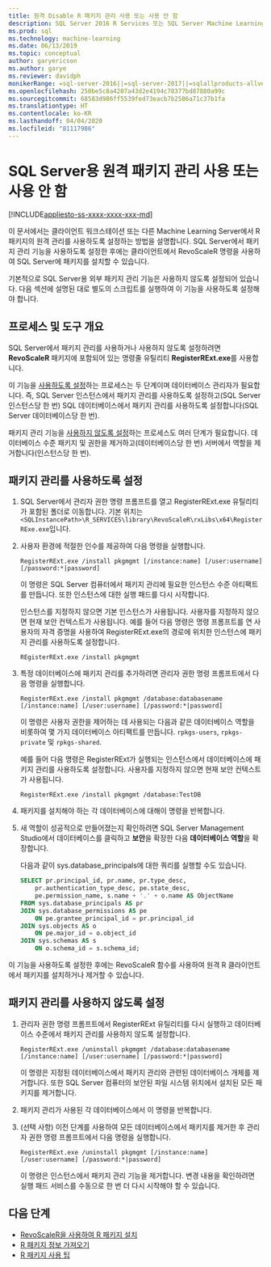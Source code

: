 ```yaml
---
title: 원격 Disable R 패키지 관리 사용 또는 사용 안 함
description: SQL Server 2016 R Services 또는 SQL Server Machine Learning Services(In-Database)에서 원격 R 패키지 관리를 사용하도록 설정
ms.prod: sql
ms.technology: machine-learning
ms.date: 06/13/2019
ms.topic: conceptual
author: garyericson
ms.author: garye
ms.reviewer: davidph
monikerRange: =sql-server-2016||=sql-server-2017||=sqlallproducts-allversions
ms.openlocfilehash: 250be5c8a4207a43d2e4194c78377bd87880a99c
ms.sourcegitcommit: 68583d986ff5539fed73eacb7b2586a71c37b1fa
ms.translationtype: HT
ms.contentlocale: ko-KR
ms.lasthandoff: 04/04/2020
ms.locfileid: "81117986"
---
```

# <a name="enable-or-disable-remote-package-management-for-sql-server"></a>SQL Server용 원격 패키지 관리 사용 또는 사용 안 함
[!INCLUDE[appliesto-ss-xxxx-xxxx-xxx-md](../../includes/appliesto-ss-xxxx-xxxx-xxx-md.md)]

이 문서에서는 클라이언트 워크스테이션 또는 다른 Machine Learning Server에서 R 패키지의 원격 관리를 사용하도록 설정하는 방법을 설명합니다. SQL Server에서 패키지 관리 기능을 사용하도록 설정한 후에는 클라이언트에서 RevoScaleR 명령을 사용하여 SQL Server에 패키지를 설치할 수 있습니다.

기본적으로 SQL Server용 외부 패키지 관리 기능은 사용하지 않도록 설정되어 있습니다. 다음 섹션에 설명된 대로 별도의 스크립트를 실행하여 이 기능을 사용하도록 설정해야 합니다.

## <a name="overview-of-process-and-tools"></a>프로세스 및 도구 개요

SQL Server에서 패키지 관리를 사용하거나 사용하지 않도록 설정하려면 **RevoScaleR** 패키지에 포함되어 있는 명령줄 유틸리티 **RegisterRExt.exe**를 사용합니다.

이 기능을 [사용하도록 설정](#bkmk_enable)하는 프로세스는 두 단계이며 데이터베이스 관리자가 필요합니다. 즉, SQL Server 인스턴스에서 패키지 관리를 사용하도록 설정하고(SQL Server 인스턴스당 한 번) SQL 데이터베이스에서 패키지 관리를 사용하도록 설정합니다(SQL Server 데이터베이스당 한 번).

패키지 관리 기능을 [사용하지 않도록 설정](#bkmk_disable)하는 프로세스도 여러 단계가 필요합니다. 데이터베이스 수준 패키지 및 권한을 제거하고(데이터베이스당 한 번) 서버에서 역할을 제거합니다(인스턴스당 한 번).

## <a name="enable-package-management"></a><a name="bkmk_enable"></a> 패키지 관리를 사용하도록 설정

1. SQL Server에서 관리자 권한 명령 프롬프트를 열고 RegisterRExt.exe 유틸리티가 포함된 폴더로 이동합니다. 기본 위치는 `<SQLInstancePath>\R_SERVICES\library\RevoScaleR\rxLibs\x64\RegisterRExe.exe`입니다.

2. 사용자 환경에 적절한 인수를 제공하여 다음 명령을 실행합니다.

    `RegisterRExt.exe /install pkgmgmt [/instance:name] [/user:username] [/password:*|password]`

    이 명령은 SQL Server 컴퓨터에서 패키지 관리에 필요한 인스턴스 수준 아티팩트를 만듭니다. 또한 인스턴스에 대한 실행 패드를 다시 시작합니다.

    인스턴스를 지정하지 않으면 기본 인스턴스가 사용됩니다. 사용자를 지정하지 않으면 현재 보안 컨텍스트가 사용됩니다. 예를 들어 다음 명령은 명령 프롬프트를 연 사용자의 자격 증명을 사용하여 RegisterRExt.exe의 경로에 위치한 인스턴스에 패키지 관리를 사용하도록 설정합니다.

    `REgisterRExt.exe /install pkgmgmt`

3. 특정 데이터베이스에 패키지 관리를 추가하려면 관리자 권한 명령 프롬프트에서 다음 명령을 실행합니다.

    `RegisterRExt.exe /install pkgmgmt /database:databasename [/instance:name] [/user:username] [/password:*|password]`
   
    이 명령은 사용자 권한을 제어하는 데 사용되는 다음과 같은 데이터베이스 역할을 비롯하여 몇 가지 데이터베이스 아티팩트를 만듭니다. `rpkgs-users`, `rpkgs-private` 및 `rpkgs-shared`.

    예를 들어 다음 명령은 RegisterRExt가 실행되는 인스턴스에서 데이터베이스에 패키지 관리를 사용하도록 설정합니다. 사용자를 지정하지 않으면 현재 보안 컨텍스트가 사용됩니다.

    `RegisterRExt.exe /install pkgmgmt /database:TestDB`

4. 패키지를 설치해야 하는 각 데이터베이스에 대해이 명령을 반복합니다.

5. 새 역할이 성공적으로 만들어졌는지 확인하려면 SQL Server Management Studio에서 데이터베이스를 클릭하고 **보안**을 확장한 다음 **데이터베이스 역할**을 확장합니다.

    다음과 같이 sys.database_principals에 대한 쿼리를 실행할 수도 있습니다.

    ```sql
    SELECT pr.principal_id, pr.name, pr.type_desc,   
        pr.authentication_type_desc, pe.state_desc,   
        pe.permission_name, s.name + '.' + o.name AS ObjectName  
    FROM sys.database_principals AS pr  
    JOIN sys.database_permissions AS pe  
        ON pe.grantee_principal_id = pr.principal_id  
    JOIN sys.objects AS o  
        ON pe.major_id = o.object_id  
    JOIN sys.schemas AS s  
        ON o.schema_id = s.schema_id;
    ```

이 기능을 사용하도록 설정한 후에는 RevoScaleR 함수를 사용하여 원격 R 클라이언트에서 패키지를 설치하거나 제거할 수 있습니다.

## <a name="disable-package-management"></a><a name="bkmk_disable"></a> 패키지 관리를 사용하지 않도록 설정

1. 관리자 권한 명령 프롬프트에서 RegisterRExt 유틸리티를 다시 실행하고 데이터베이스 수준에서 패키지 관리를 사용하지 않도록 설정합니다.

    `RegisterRExt.exe /uninstall pkgmgmt /database:databasename [/instance:name] [/user:username] [/password:*|password]`

    이 명령은 지정된 데이터베이스에서 패키지 관리와 관련된 데이터베이스 개체를 제거합니다. 또한 SQL Server 컴퓨터의 보안된 파일 시스템 위치에서 설치된 모든 패키지를 제거합니다.

2. 패키지 관리가 사용된 각 데이터베이스에서 이 명령을 반복합니다.

3.  (선택 사항) 이전 단계를 사용하여 모든 데이터베이스에서 패키지를 제거한 후 관리자 권한 명령 프롬프트에서 다음 명령을 실행합니다.

    `RegisterRExt.exe /uninstall pkgmgmt [/instance:name] [/user:username] [/password:*|password]`

    이 명령은 인스턴스에서 패키지 관리 기능을 제거합니다. 변경 내용을 확인하려면 실행 패드 서비스를 수동으로 한 번 더 다시 시작해야 할 수 있습니다.

## <a name="next-steps"></a>다음 단계

+ [RevoScaleR을 사용하여 R 패키지 설치](install-r-packages-with-revoscaler.md)
+ [R 패키지 정보 가져오기](r-package-information.md)
+ [R 패키지 사용 팁](tips-for-using-r-packages.md)
